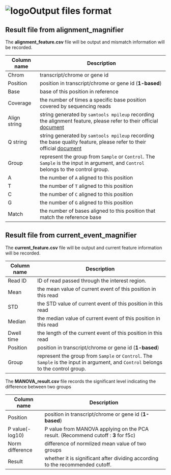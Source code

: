 # ![logo](logo_tiny.png "nanoCEM")Output files format

## Result file from alignment_magnifier

The **alignment_feature.csv** file will be output and mismatch information will be recorded.

| Column name       |Description|
|------------|------------|
| Chrom      |transcript/chrome or gene id
| Position   |position in transcript/chrome or gene id (**1-based**)
| Base       |base of this position in reference
| Coverage   |the number of times a specific base position covered by sequencing reads
| Align string |string generated by `samtools mpileup` recording the alignment feature, please refer to their official [document](https://www.htslib.org/doc/samtools-mpileup.html)
| Q string   |string generated by `samtools mpileup` recording the base quality feature, please refer to their official [document](https://www.htslib.org/doc/samtools-mpileup.html)
| Group      |represent the group from `Sample` or `Control`. The `Sample` is the input in argument, and `Control` belongs to the control group.
| A          |the number of `A` aligned to this position
| T          |the number of `T` aligned to this position
| C          |the number of `C` aligned to this position
| G          |the number of `G` aligned to this position
| Match      |the number of bases aligned to this position that match the reference base

## Result file from current_event_magnifier

The **current_feature.csv** file will be output and current feature information will be recorded.

| Column name       |Description|
|------------|------------|
| Read ID | ID of read passed through the interest region.
| Mean |the mean value of current event of this position in this read
| STD  |the STD value of current event of this position in this read
| Median |the median value of current event of this position in this read
| Dwell time |the length of the current event of this position in this read
| Position |position in transcript/chrome or gene id (**1-based**)
| Group |represent the group from `Sample` or `Control`. The `Sample` is the input in argument, and `Control` belongs to the control group.


The **MANOVA_result.csv** file records the significant level indicating the difference between two groups

| Column name     |Description|
|-----------------|------------|
| Position        | position in transcript/chrome or gene id (**1-based**)
| P value(-log10) | P value from MANOVA applying on the PCA result. (Recommend cutoff : **3** for f5c)
| Norm difference | difference of normlized mean value of two groups
| Result          | whether it is significant after dividing according to the recommended cutoff.
